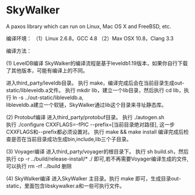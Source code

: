 # SkyWalker
A paxos library which can run on Linux, Mac OS X and FreeBSD, etc.

编译环境：
（1）Linux 2.6.8，GCC 4.8
（2）Max OSX 10.8，Clang 3.3

编译方法：

(1) LevelDB编译
SkyWalker的编译流程是基于leveldb1.19版本，如果你自行下载了其他版本，可能有编译上的不同。

进入third_party/leveldb目录。 
执行 make，编译完成后会在当前目录生成out-static/libleveldb.a文件。 
执行 mkdir lib，建立一个lib目录，然后执行 cd lib，执行 ln -s ../out-static/libleveldb.a,  
libleveldb.a建立一个软链，SkyWalker通过lib这个目录来寻址静态库。 

(2) Protobuf编译
进入third_party/protobuf目录。 
执行 ./autogen.sh   
执行 ./configure CXXFLAGS=-fPIC --prefix=[当前目录绝对路径], 这一步CXXFLAGS和--prefix都必须设置对。 
执行 make && make install
编译完成后检查是否在当前目录成功生成bin,include,lib三个子目录。

(3) Voyager编译
进入third_party/voyager的根目录下。
执行 sh build.sh，然后执行 cp -r ../build/release-install/* ./ 即可,若不再需要Voyager编译生成的文件,可以执行 rm -rf ../build 删除

(4) SkyWalker编译
进入SkyWalker 主目录。执行 make 即可，生成目录out-static，里面包含libskywalker.a和一些可执行文件。
